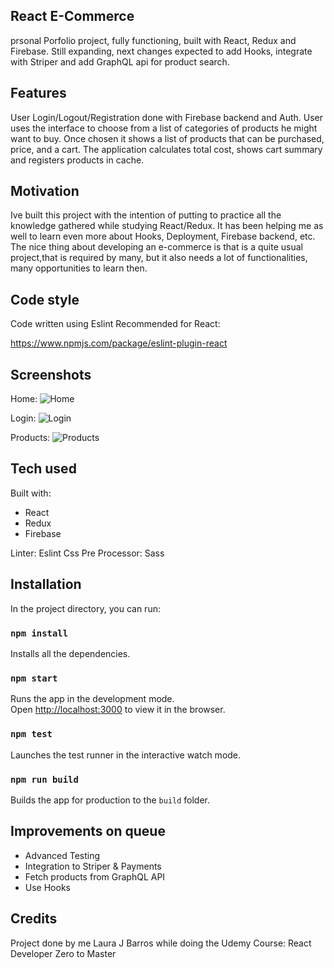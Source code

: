 ## React E-Commerce
prsonal Porfolio project, fully functioning, built with React, Redux and Firebase. Still expanding, next changes expected to add Hooks, integrate with Striper and add GraphQL api for product search.

## Features
User Login/Logout/Registration done with Firebase backend and Auth.
User uses the interface to choose from a list of categories of products he might want to buy. Once chosen it shows a list of products that can be purchased, price, and a cart. The application calculates total cost, shows cart summary and registers products in cache.

## Motivation
Ive built this project with the intention of putting to practice all the knowledge gathered while studying React/Redux. It has been helping me as well to learn even more about Hooks, Deployment, Firebase backend, etc.
The nice thing about developing an e-commerce is that is a quite usual project,that is required by many, but it also needs a lot of functionalities, many opportunities to learn then.

## Code style
Code written using Eslint Recommended for React:

https://www.npmjs.com/package/eslint-plugin-react

## Screenshots

Home:
![Home](https://user-images.githubusercontent.com/14812825/81303085-a1d40980-9051-11ea-88c1-b809c202a329.png)

Login:
![Login](https://user-images.githubusercontent.com/14812825/81303239-d21ba800-9051-11ea-9b93-ce3d3f365fa2.png)

Products:
![Products](https://user-images.githubusercontent.com/14812825/81303370-fd05fc00-9051-11ea-8572-dd013c718e29.png)

## Tech used
Built with:

- React
- Redux
- Firebase

Linter: Eslint
Css Pre Processor: Sass

## Installation

In the project directory, you can run:

### `npm install`

Installs all the dependencies.

### `npm start`
Runs the app in the development mode.<br />
Open [http://localhost:3000](http://localhost:3000) to view it in the browser.

### `npm test`

Launches the test runner in the interactive watch mode.<br />

### `npm run build`

Builds the app for production to the `build` folder.<br />

## Improvements on queue

  - Advanced Testing
  - Integration to Striper & Payments
  - Fetch products from GraphQL API
  - Use Hooks

## Credits

Project done by me Laura J Barros while doing the Udemy Course: React Developer Zero to Master
